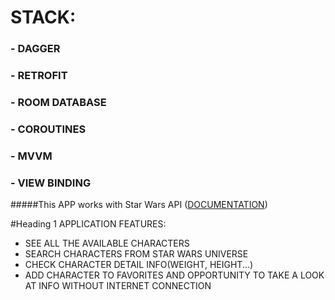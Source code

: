 # STACK:

### - DAGGER

### - RETROFIT

### - ROOM DATABASE

### - COROUTINES

### - MVVM

### - VIEW BINDING

#####This APP works with Star Wars API ([DOCUMENTATION](https://swapi.dev/documentation))

#Heading 1 APPLICATION FEATURES:
- SEE ALL THE AVAILABLE CHARACTERS
- SEARCH CHARACTERS FROM STAR WARS UNIVERSE
- CHECK CHARACTER DETAIL INFO(WEIGHT, HEIGHT...)
- ADD CHARACTER TO FAVORITES AND OPPORTUNITY TO TAKE A LOOK AT INFO WITHOUT INTERNET CONNECTION

